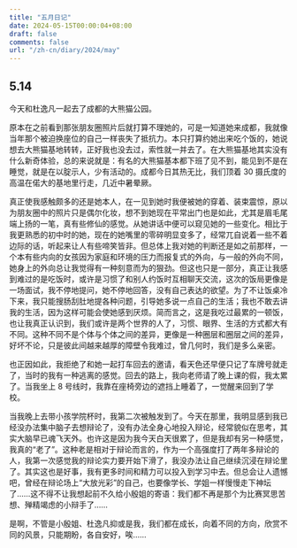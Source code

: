 ```yaml
---
title: "五月日记"
date: 2024-05-15T00:00:04+08:00
draft: false
comments: false
url: "/zh-cn/diary/2024/may"
---
```


## 5.14

今天和杜逸凡一起去了成都的大熊猫公园。

原本在之前看到那张朋友圈照片后就打算不理她的，可是一知道她来成都，我就像当年那个被迫换座位的自己一样丧失了抵抗力。本只打算约她出来吃个饭的，她说想去大熊猫基地转转，正好我也没去过，索性就一并去了。在大熊猫基地其实没有什么新奇体验，总的来说就是：有名的大熊猫基本都下班了见不到，能见到不是在睡觉，就是在以腚示人，少有活动的。成都今日其热无比，我们顶着 30 摄氏度的高温在偌大的基地里行走，几近中暑晕厥。

真正使我感触颇多的还是她本人，在一见到她时我便被她的穿着、装束震惊，原以为朋友圈中的照片只是偶尔化妆，想不到她现在平常出门也是如此，尤其是眉毛尾端上扬的一笔，真有些修仙的感觉。从她讲话中便可以窥见她的一些变化。相比于我更熟悉的初中时的她，现在的她嘴里的零碎明显变多了，经常兀自说着一些不着边际的话，听起来让人有些啼笑皆非。但总体上我对她的判断还是如之前那样，一个本有些内向的女孩因为家庭和环境的压力而报复式的外向，与一般的外向不同，她身上的外向总让我觉得有一种刻意而为的狠劲。但这也只是一部分，真正让我感到难过的是吃饭时，或许是习惯了和别人约饭时互相聊天交流，这次的饭局更像是一场面试，我不停地提问，她不停地回答，没有自己表达的欲望。为了不让饭桌冷下来，我只能搜肠刮肚地提各种问题，引导她多说一点自己的生活；我也不敢去讲我的生活，因为这样可能会使她感到厌烦。简而言之，这是我吃过最累的一顿饭，也让我真正认识到，我们或许是两个世界的人了，习惯、眼界、生活的方式都大有不同。这种不同不是个体与个体之间的差异，更像是一种圈层和圈层之间的差异，好坏不论，只是彼此间越来越厚的障壁令我难过，曾几何时，我们是多么亲密。

也正因如此，我拒绝了和她一起打车回去的邀请，看天色还早便只记了车牌号就走了，当时的我有一种逃离的感觉。回去的路上，我向老师请了晚上课的假，我太累了。当我坐上 8 号线时，我靠在座椅旁边的遮挡上睡着了，一觉醒来回到了学校。

当我晚上去带小孩学院杯时，我第二次被触发到了。今天在那里，我明显感到我已经没办法集中脑子去想辩论了，没有办法全身心地投入辩论，经常貌似在思考，其实大脑早已魂飞天外。也许这是因为我今天白天很累了，但是我却有另一种感觉，我真的“老了”。这种老是相对于辩论而言的，作为一个高强度打了两年多辩论的人，我第一次感觉我的辩论实力要开始下滑了，我没办法让自己继续沉浸在辩论里了。其实这也是好事，我有更多时间和精力可以投入到学习中去。但总会让人遗憾吧，曾经在辩论场上“大放光彩”的自己，也要像学长、学姐一样慢慢走下神坛了……这不得不让我想起前不久给小殷姐的寄语：我们都不再是那个为比赛冥思苦想、殚精竭虑的小辩手了……

是啊，不管是小殷姐、杜逸凡抑或是我，我们都在成长，向着不同的方向，欣赏不同的风景，只能期盼，各自安好，唉……
